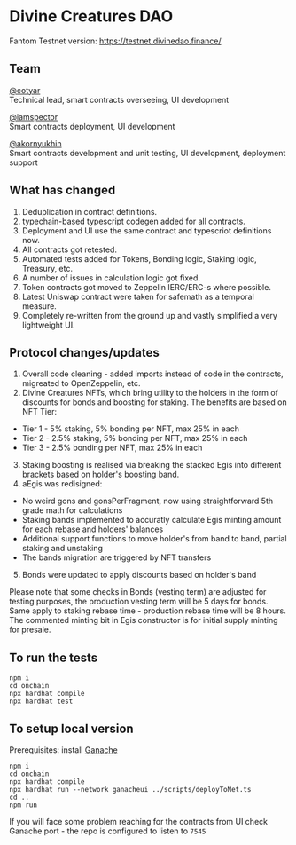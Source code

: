 <h1>Divine Creatures DAO</h1>

Fantom Testnet version: https://testnet.divinedao.finance/

<h2>Team</h2>

<a href="https://github.com/cotyar">@cotyar</a><br>
Technical lead, smart contracts overseeing, UI development

<a href="https://github.com/iamspector">@iamspector</a><br>
Smart contracts deployment, UI development

<a href="https://linktr.ee/alexdatascience">@akornyukhin</a><br>
Smart contracts development and unit testing, UI development, deployment support

<h2>What has changed</h2>

1. Deduplication in contract definitions.
2. typechain-based typescript codegen added for all contracts.
3. Deployment and UI use the same contract and typescriot definitions now.
4. All contracts got retested. 
5. Automated tests added for Tokens, Bonding logic, Staking logic, Treasury, etc.
6. A number of issues in calculation logic got fixed.
7. Token contracts got moved to Zeppelin IERC/ERC-s where possible.
8. Latest Uniswap contract were taken for safemath as a temporal measure.
11. Completely re-written from the ground up and vastly simplified a very lightweight UI.

<h2>Protocol changes/updates</h2>

1. Overall code cleaning - added imports instead of code in the contracts, migreated to OpenZeppelin, etc.
2. Divine Creatures NFTs, which bring utility to the holders in the form of discounts for bonds and boosting for staking. The benefits are based on NFT Tier:
* Tier 1 - 5% staking, 5% bonding per NFT, max 25% in each
* Tier 2 - 2.5% staking, 5% bonding per NFT, max 25% in each
* Tier 3 - 2.5% bonding per NFT, max 25% in each

3. Staking boosting is realised via breaking the stacked Egis into different brackets based on holder's boosting band.
4. aEgis was redisigned:
* No weird gons and gonsPerFragment, now using straightforward 5th grade math for calculations
* Staking bands implemented to accuratly calculate Egis minting amount for each rebase and holders' balances
* Additional support functions to move holder's from band to band, partial staking and unstaking
* The bands migration are triggered by NFT transfers

5. Bonds were updated to apply discounts based on holder's band

Please note that some checks in Bonds (vesting term) are adjusted for testing purposes, the production vesting term will be 5 days for bonds.
Same apply to staking rebase time - production rebase time will be 8 hours.
The commented minting bit in Egis constructor is for initial supply minting for presale.

<h2>To run the tests</h1>

```
npm i
cd onchain
npx hardhat compile
npx hardhat test
```

<h2>To setup local version</h1>
Prerequisites: install <a href="https://trufflesuite.com/ganache/index.html">Ganache</a>

```
npm i
cd onchain
npx hardhat compile
npx hardhat run --network ganacheui ../scripts/deployToNet.ts
cd ..
npm run
```

If you will face some problem reaching for the contracts from UI check Ganache port - the repo is configured to listen to ```7545```
